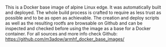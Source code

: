 This is a Docker base image of alpine Linux edge. It was automatically built and deployed. 
The whole build process is crafted to require as less trust as possible and to be as open as achievable. The creation and deploy scripts as well as the resulting rootfs are browsable on Github and can be inspected and checked before using the image as a base for a Docker container. For all sources and more info check Github: https://github.com/m3adow/armhf_docker_base_images/

